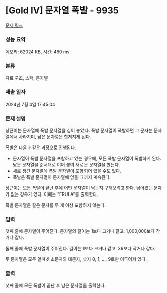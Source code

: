 # [Gold IV] 문자열 폭발 - 9935 

[문제 링크](https://www.acmicpc.net/problem/9935) 

### 성능 요약

메모리: 62024 KB, 시간: 480 ms

### 분류

자료 구조, 스택, 문자열

### 제출 일자

2024년 7월 4일 17:45:04

### 문제 설명

<p>상근이는 문자열에 폭발 문자열을 심어 놓았다. 폭발 문자열이 폭발하면 그 문자는 문자열에서 사라지며, 남은 문자열은 합쳐지게 된다.</p>

<p>폭발은 다음과 같은 과정으로 진행된다.</p>

<ul>
	<li>문자열이 폭발 문자열을 포함하고 있는 경우에, 모든 폭발 문자열이 폭발하게 된다. 남은 문자열을 순서대로 이어 붙여 새로운 문자열을 만든다.</li>
	<li>새로 생긴 문자열에 폭발 문자열이 포함되어 있을 수도 있다.</li>
	<li>폭발은 폭발 문자열이 문자열에 없을 때까지 계속된다.</li>
</ul>

<p>상근이는 모든 폭발이 끝난 후에 어떤 문자열이 남는지 구해보려고 한다. 남아있는 문자가 없는 경우가 있다. 이때는 "FRULA"를 출력한다.</p>

<p>폭발 문자열은 같은 문자를 두 개 이상 포함하지 않는다.</p>

### 입력 

 <p>첫째 줄에 문자열이 주어진다. 문자열의 길이는 1보다 크거나 같고, 1,000,000보다 작거나 같다.</p>

<p>둘째 줄에 폭발 문자열이 주어진다. 길이는 1보다 크거나 같고, 36보다 작거나 같다.</p>

<p>두 문자열은 모두 알파벳 소문자와 대문자, 숫자 0, 1, ..., 9로만 이루어져 있다.</p>

### 출력 

 <p>첫째 줄에 모든 폭발이 끝난 후 남은 문자열을 출력한다.</p>

